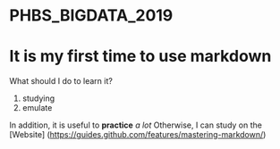# PHBS_BIGDATA_2019
# It is my first time to use markdown
What should I do to learn it?
1. studying
2. emulate

In addition, it is useful to **practice** *a lot*
Otherwise, I can study on the [Website] (https://guides.github.com/features/mastering-markdown/)

